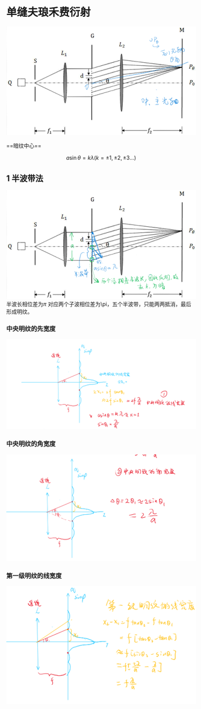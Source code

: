 # 单缝夫琅禾费衍射 

![Alt text](image-4.png)

==暗纹中心==

$$a\sin\theta = k\lambda (k = \pm1,\pm2,\pm
3 ...)$$

## 1 半波带法

![Alt text](image-5.png)
半波长相位差为$\pi$
对应两个子波相位差为\pi，五个半波带，只能两两抵消，最后形成明纹。

### 中央明纹的先宽度
![Alt text](image-6.png)

### 中央明纹的角宽度
![Alt text](image-7.png)

### 第一级明纹的线宽度  

![Alt text](image-8.png)

